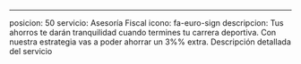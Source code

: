 ---
posicion: 50
servicio: Asesoría Fiscal
icono: fa-euro-sign
descripcion: Tus ahorros te darán tranquilidad cuando termines tu carrera deportiva. Con nuestra estrategia vas a poder ahorrar un 3%% extra.
Descripción detallada del servicio
